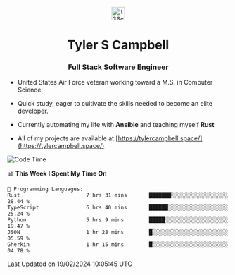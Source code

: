 <p align="center">
<a href="https://www.linkedin.com/in/t36campbell" target="blank"><img align="center" src="https://ik.imagekit.io/t36campbell/Portfolio/linkedin.png.original_m8bbGgPh6.png" alt="t36campbell" height="30" width="30" /></a>
</p>
<h1 align="center">Tyler S Campbell</h1>
<h3 align="center">Full Stack Software Engineer</h3>

* United States Air Force veteran working toward a M.S. in Computer Science.

* Quick study, eager to cultivate the skills needed to become an elite developer.

* Currently automating my life with **Ansible** and teaching myself **Rust**

* All of my projects are available at [https://tylercampbell.space/](https://tylercampbell.space/)

<!--START_SECTION:waka-->
![Code Time](http://img.shields.io/badge/Code%20Time-3%2C213%20hrs%2057%20mins-blue)

📊 **This Week I Spent My Time On** 

```text
💬 Programming Languages: 
Rust                     7 hrs 31 mins       ███████░░░░░░░░░░░░░░░░░░   28.44 % 
TypeScript               6 hrs 40 mins       ██████░░░░░░░░░░░░░░░░░░░   25.24 % 
Python                   5 hrs 9 mins        █████░░░░░░░░░░░░░░░░░░░░   19.47 % 
JSON                     1 hr 28 mins        █░░░░░░░░░░░░░░░░░░░░░░░░   05.59 % 
Gherkin                  1 hr 15 mins        █░░░░░░░░░░░░░░░░░░░░░░░░   04.78 % 
```


 Last Updated on 19/02/2024 10:05:45 UTC
<!--END_SECTION:waka-->
